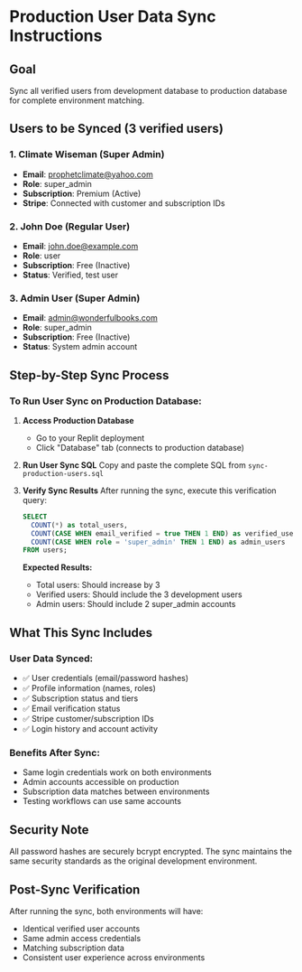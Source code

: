 # Production User Data Sync Instructions

## Goal
Sync all verified users from development database to production database for complete environment matching.

## Users to be Synced (3 verified users)

### 1. Climate Wiseman (Super Admin)
- **Email**: prophetclimate@yahoo.com  
- **Role**: super_admin
- **Subscription**: Premium (Active)
- **Stripe**: Connected with customer and subscription IDs

### 2. John Doe (Regular User)
- **Email**: john.doe@example.com
- **Role**: user  
- **Subscription**: Free (Inactive)
- **Status**: Verified, test user

### 3. Admin User (Super Admin)
- **Email**: admin@wonderfulbooks.com
- **Role**: super_admin
- **Subscription**: Free (Inactive)  
- **Status**: System admin account

## Step-by-Step Sync Process

### To Run User Sync on Production Database:

1. **Access Production Database**
   - Go to your Replit deployment
   - Click "Database" tab (connects to production database)

2. **Run User Sync SQL**
   Copy and paste the complete SQL from `sync-production-users.sql`

3. **Verify Sync Results**
   After running the sync, execute this verification query:
   ```sql
   SELECT 
     COUNT(*) as total_users,
     COUNT(CASE WHEN email_verified = true THEN 1 END) as verified_users,
     COUNT(CASE WHEN role = 'super_admin' THEN 1 END) as admin_users
   FROM users;
   ```

   **Expected Results:**
   - Total users: Should increase by 3
   - Verified users: Should include the 3 development users
   - Admin users: Should include 2 super_admin accounts

## What This Sync Includes

### User Data Synced:
- ✅ User credentials (email/password hashes)
- ✅ Profile information (names, roles)
- ✅ Subscription status and tiers
- ✅ Email verification status
- ✅ Stripe customer/subscription IDs
- ✅ Login history and account activity

### Benefits After Sync:
- Same login credentials work on both environments
- Admin accounts accessible on production
- Subscription data matches between environments
- Testing workflows can use same accounts

## Security Note
All password hashes are securely bcrypt encrypted. The sync maintains the same security standards as the original development environment.

## Post-Sync Verification
After running the sync, both environments will have:
- Identical verified user accounts
- Same admin access credentials  
- Matching subscription data
- Consistent user experience across environments